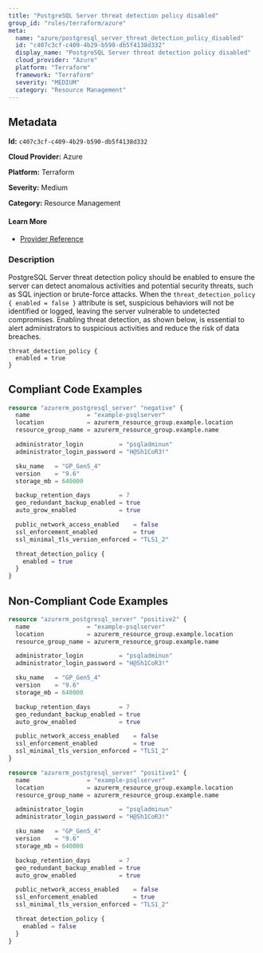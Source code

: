 ```yaml
---
title: "PostgreSQL Server threat detection policy disabled"
group_id: "rules/terraform/azure"
meta:
  name: "azure/postgresql_server_threat_detection_policy_disabled"
  id: "c407c3cf-c409-4b29-b590-db5f4138d332"
  display_name: "PostgreSQL Server threat detection policy disabled"
  cloud_provider: "Azure"
  platform: "Terraform"
  framework: "Terraform"
  severity: "MEDIUM"
  category: "Resource Management"
---
```

## Metadata

**Id:** `c407c3cf-c409-4b29-b590-db5f4138d332`

**Cloud Provider:** Azure

**Platform:** Terraform

**Severity:** Medium

**Category:** Resource Management

#### Learn More

 - [Provider Reference](https://registry.terraform.io/providers/hashicorp/azurerm/latest/docs/resources/postgresql_server#threat_detection_policy)

### Description

 PostgreSQL Server threat detection policy should be enabled to ensure the server can detect anomalous activities and potential security threats, such as SQL injection or brute-force attacks. When the `threat_detection_policy { enabled = false }` attribute is set, suspicious behaviors will not be identified or logged, leaving the server vulnerable to undetected compromises. Enabling threat detection, as shown below, is essential to alert administrators to suspicious activities and reduce the risk of data breaches.

```
threat_detection_policy {
  enabled = true
}
```




## Compliant Code Examples
```terraform
resource "azurerm_postgresql_server" "negative" {
  name                = "example-psqlserver"
  location            = azurerm_resource_group.example.location
  resource_group_name = azurerm_resource_group.example.name

  administrator_login          = "psqladminun"
  administrator_login_password = "H@Sh1CoR3!"

  sku_name   = "GP_Gen5_4"
  version    = "9.6"
  storage_mb = 640000

  backup_retention_days        = 7
  geo_redundant_backup_enabled = true
  auto_grow_enabled            = true

  public_network_access_enabled    = false
  ssl_enforcement_enabled          = true
  ssl_minimal_tls_version_enforced = "TLS1_2"

  threat_detection_policy {
    enabled = true
  }
}

```
## Non-Compliant Code Examples
```terraform
resource "azurerm_postgresql_server" "positive2" {
  name                = "example-psqlserver"
  location            = azurerm_resource_group.example.location
  resource_group_name = azurerm_resource_group.example.name

  administrator_login          = "psqladminun"
  administrator_login_password = "H@Sh1CoR3!"

  sku_name   = "GP_Gen5_4"
  version    = "9.6"
  storage_mb = 640000

  backup_retention_days        = 7
  geo_redundant_backup_enabled = true
  auto_grow_enabled            = true

  public_network_access_enabled    = false
  ssl_enforcement_enabled          = true
  ssl_minimal_tls_version_enforced = "TLS1_2"
}

```

```terraform
resource "azurerm_postgresql_server" "positive1" {
  name                = "example-psqlserver"
  location            = azurerm_resource_group.example.location
  resource_group_name = azurerm_resource_group.example.name

  administrator_login          = "psqladminun"
  administrator_login_password = "H@Sh1CoR3!"

  sku_name   = "GP_Gen5_4"
  version    = "9.6"
  storage_mb = 640000

  backup_retention_days        = 7
  geo_redundant_backup_enabled = true
  auto_grow_enabled            = true

  public_network_access_enabled    = false
  ssl_enforcement_enabled          = true
  ssl_minimal_tls_version_enforced = "TLS1_2"

  threat_detection_policy {
    enabled = false
  }
}

```